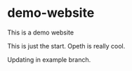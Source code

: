 # demo-website
This is a demo website

This is just the start. Opeth is really cool.

Updating in example branch.
